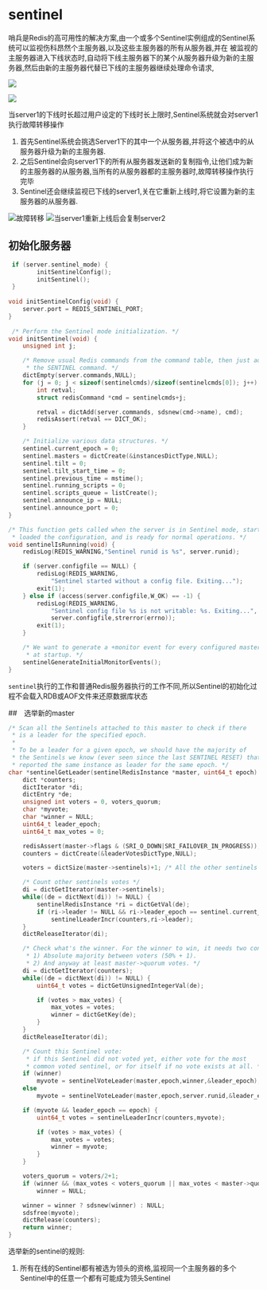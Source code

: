 # sentinel

  哨兵是Redis的高可用性的解决方案,由一个或多个Sentinel实例组成的Sentinel系统可以监视伤科昂然个主服务器,以及这些主服务器的所有从服务器,并在
被监视的主服务器进入下线状态时,自动将下线主服务器下的某个从服务器升级为新的主服务器,然后由新的主服务器代替已下线的主服务器继续处理命令请求,

![](https://res.weread.qq.com/wrepub/epub_622000_249)

![](https://res.weread.qq.com/wrepub/epub_622000_250)

当server1的下线时长超过用户设定的下线时长上限时,Sentinel系统就会对server1执行故障转移操作
  1. 首先Sentinel系统会挑选Server1下的其中一个从服务器,并将这个被选中的从服务器升级为新的主服务器.
  2. 之后Sentinel会向server1下的所有从服务器发送新的复制指令,让他们成为新的主服务器的从服务器,当所有的从服务器都的主服务器时,故障转移操作执行完毕
  3. Sentinel还会继续监视已下线的server1,关在它重新上线时,将它设置为新的主服务器的从服务器.

![故障转移](https://res.weread.qq.com/wrepub/epub_622000_251)
![当server1重新上线后会复制server2](https://res.weread.qq.com/wrepub/epub_622000_252)

## 初始化服务器
```c
 if (server.sentinel_mode) {
        initSentinelConfig();
        initSentinel();
 }
 
void initSentinelConfig(void) {
    server.port = REDIS_SENTINEL_PORT;
}
 
 /* Perform the Sentinel mode initialization. */
void initSentinel(void) {
    unsigned int j;

    /* Remove usual Redis commands from the command table, then just add
     * the SENTINEL command. */
    dictEmpty(server.commands,NULL);
    for (j = 0; j < sizeof(sentinelcmds)/sizeof(sentinelcmds[0]); j++) {
        int retval;
        struct redisCommand *cmd = sentinelcmds+j;

        retval = dictAdd(server.commands, sdsnew(cmd->name), cmd);
        redisAssert(retval == DICT_OK);
    }

    /* Initialize various data structures. */
    sentinel.current_epoch = 0;
    sentinel.masters = dictCreate(&instancesDictType,NULL);
    sentinel.tilt = 0;
    sentinel.tilt_start_time = 0;
    sentinel.previous_time = mstime();
    sentinel.running_scripts = 0;
    sentinel.scripts_queue = listCreate();
    sentinel.announce_ip = NULL;
    sentinel.announce_port = 0;
}

/* This function gets called when the server is in Sentinel mode, started,
 * loaded the configuration, and is ready for normal operations. */
void sentinelIsRunning(void) {
    redisLog(REDIS_WARNING,"Sentinel runid is %s", server.runid);

    if (server.configfile == NULL) {
        redisLog(REDIS_WARNING,
            "Sentinel started without a config file. Exiting...");
        exit(1);
    } else if (access(server.configfile,W_OK) == -1) {
        redisLog(REDIS_WARNING,
            "Sentinel config file %s is not writable: %s. Exiting...",
            server.configfile,strerror(errno));
        exit(1);
    }

    /* We want to generate a +monitor event for every configured master
     * at startup. */
    sentinelGenerateInitialMonitorEvents();
}
 ```
 
 `sentinel`执行的工作和普通Redis服务器执行的工作不同,所以Sentinel的初始化过程不会载入RDB或AOF文件来还原数据库状态



##　选举新的master
```c
/* Scan all the Sentinels attached to this master to check if there
 * is a leader for the specified epoch.
 *
 * To be a leader for a given epoch, we should have the majority of
 * the Sentinels we know (ever seen since the last SENTINEL RESET) that
 * reported the same instance as leader for the same epoch. */
char *sentinelGetLeader(sentinelRedisInstance *master, uint64_t epoch) {
    dict *counters;
    dictIterator *di;
    dictEntry *de;
    unsigned int voters = 0, voters_quorum;
    char *myvote;
    char *winner = NULL;
    uint64_t leader_epoch;
    uint64_t max_votes = 0;

    redisAssert(master->flags & (SRI_O_DOWN|SRI_FAILOVER_IN_PROGRESS));
    counters = dictCreate(&leaderVotesDictType,NULL);

    voters = dictSize(master->sentinels)+1; /* All the other sentinels and me. */

    /* Count other sentinels votes */
    di = dictGetIterator(master->sentinels);
    while((de = dictNext(di)) != NULL) {
        sentinelRedisInstance *ri = dictGetVal(de);
        if (ri->leader != NULL && ri->leader_epoch == sentinel.current_epoch)
            sentinelLeaderIncr(counters,ri->leader);
    }
    dictReleaseIterator(di);

    /* Check what's the winner. For the winner to win, it needs two conditions:
     * 1) Absolute majority between voters (50% + 1).
     * 2) And anyway at least master->quorum votes. */
    di = dictGetIterator(counters);
    while((de = dictNext(di)) != NULL) {
        uint64_t votes = dictGetUnsignedIntegerVal(de);

        if (votes > max_votes) {
            max_votes = votes;
            winner = dictGetKey(de);
        }
    }
    dictReleaseIterator(di);

    /* Count this Sentinel vote:
     * if this Sentinel did not voted yet, either vote for the most
     * common voted sentinel, or for itself if no vote exists at all. */
    if (winner)
        myvote = sentinelVoteLeader(master,epoch,winner,&leader_epoch);
    else
        myvote = sentinelVoteLeader(master,epoch,server.runid,&leader_epoch);

    if (myvote && leader_epoch == epoch) {
        uint64_t votes = sentinelLeaderIncr(counters,myvote);

        if (votes > max_votes) {
            max_votes = votes;
            winner = myvote;
        }
    }

    voters_quorum = voters/2+1;
    if (winner && (max_votes < voters_quorum || max_votes < master->quorum))
        winner = NULL;

    winner = winner ? sdsnew(winner) : NULL;
    sdsfree(myvote);
    dictRelease(counters);
    return winner;
}
```

选举新的sentinel的规则:
1. 所有在线的Sentinel都有被选为领头的资格,监视同一个主服务器的多个Sentinel中的任意一个都有可能成为领头Sentinel
